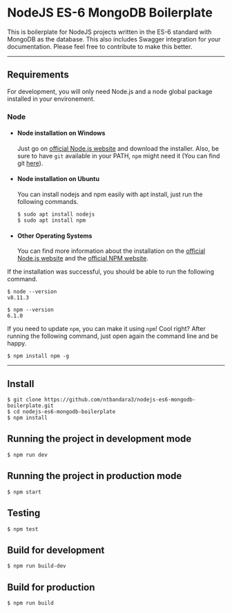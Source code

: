 # NodeJS ES-6 MongoDB Boilerplate

This is boilerplate for NodeJS projects written in the ES-6 standard with MongoDB as the database. This also includes Swagger integration for your documentation. Please feel free to contribute to make this better.

---
## Requirements

For development, you will only need Node.js and a node global package installed in your environement.

### Node
- #### Node installation on Windows

  Just go on [official Node.js website](https://nodejs.org/) and download the installer.
Also, be sure to have `git` available in your PATH, `npm` might need it (You can find git [here](https://git-scm.com/)).

- #### Node installation on Ubuntu

  You can install nodejs and npm easily with apt install, just run the following commands.

      $ sudo apt install nodejs
      $ sudo apt install npm

- #### Other Operating Systems
  You can find more information about the installation on the [official Node.js website](https://nodejs.org/) and the [official NPM website](https://npmjs.org/).

If the installation was successful, you should be able to run the following command.

    $ node --version
    v8.11.3

    $ npm --version
    6.1.0

If you need to update `npm`, you can make it using `npm`! Cool right? After running the following command, just open again the command line and be happy.

    $ npm install npm -g


---

## Install

    $ git clone https://github.com/ntbandara3/nodejs-es6-mongodb-boilerplate.git
    $ cd nodejs-es6-mongodb-boilerplate
    $ npm install

## Running the project in development mode

    $ npm run dev

## Running the project in production mode

    $ npm start

## Testing

    $ npm test

## Build for development

    $ npm run build-dev

## Build for production

    $ npm run build